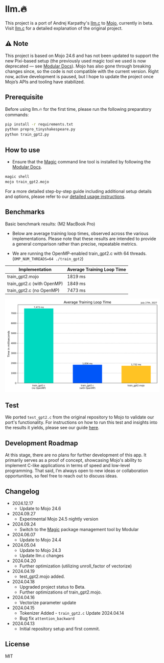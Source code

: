 # llm.🔥

This project is a port of Andrej Karpathy's [llm.c](https://github.com/karpathy/llm.c) to [Mojo](https://docs.modular.com/mojo), currently in beta. Visit [llm.c](https://github.com/karpathy/llm.c) for a detailed explanation of the original project.

## ⚠️ Note

 This project is based on Mojo 24.6 and has not been updated to support the new Pixi-based setup (the previously used magic tool we used is now deprecated — see [Modular Docs](https://docs.modular.com/magic/)). Mojo has also gone through breaking changes since, so the code is not compatible with the current version. Right now, active development is paused, but I hope to update the project once Mojo’s APIs and tooling have stabilized.

## Prerequisite

Before using llm.🔥 for the first time, please run the following preparatory commands:
  
```bash
pip install -r requirements.txt
python prepro_tinyshakespeare.py  
python train_gpt2.py
```

## How to use

- Ensure that the [Magic](https://docs.modular.com/max/tutorials/magic) command line tool is installed by following the [Modular Docs](https://docs.modular.com/magic).

```bash
magic shell
mojo train_gpt2.mojo
```

For a more detailed step-by-step guide including additional setup details and options, please refer to our [detailed usage instructions](./usage_instructions.md).

## Benchmarks

Basic benchmark results: (M2 MacBook Pro)

- Below are average training loop times, observed across the various implementations. Please note that these results are intended to provide a general comparison rather than precise, repeatable metrics.

- We are running the OpenMP-enabled train_gpt2.c with 64 threads.
  (`OMP_NUM_THREADS=64 ./train_gpt2`)

| Implementation             | Average Training Loop Time |
|----------------------------|----------------------------|
| train_gpt2.mojo            | 1819 ms                    |
| train_gpt2.c (with OpenMP) | 1849 ms                    |
| train_gpt2.c (no OpenMP)   | 7473 ms                    |

!['Training Loop Times'](imgs/training_loop_times_chart.png)

## Test

We ported `test_gpt2.c` from the original repository to Mojo to validate our port's functionality. For instructions on how to run this test and insights into the results it yields, please see our guide [here](./test.md).

## Development Roadmap

At this stage, there are no plans for further development of this app. It primarily serves as a proof of concept, showcasing Mojo's ability to implement C-like applications in terms of speed and low-level programming. That said, I’m always open to new ideas or collaboration opportunities, so feel free to reach out to discuss ideas.
  
## Changelog

- 2024.12.17
  - Update to Mojo 24.6
- 2024.09.27
  - Experimental Mojo 24.5 nightly version
- 2024.09.24
  - Switch to the [Magic](https://docs.modular.com/max/tutorials/magic) package management tool by Modular
- 2024.06.07
  - Update to Mojo 24.4
- 2024.05.04
  - Update to Mojo 24.3
  - Update llm.c changes
- 2024.04.20
  - Further optimization (utilizing unroll_factor of vectorize)
- 2024.04.19
  - test_gpt2.mojo added.
- 2024.04.18
  - Upgraded project status to Beta.
  - Further optimizations of train_gpt2.mojo.
- 2024.04.16
  - Vectorize parameter update
- 2024.04.15
  - Tokenizer Added - `train_gpt2.c` Update 2024.04.14
  - Bug fix `attention_backward`
- 2024.04.13
  - Initial repository setup and first commit.

## License

MIT

